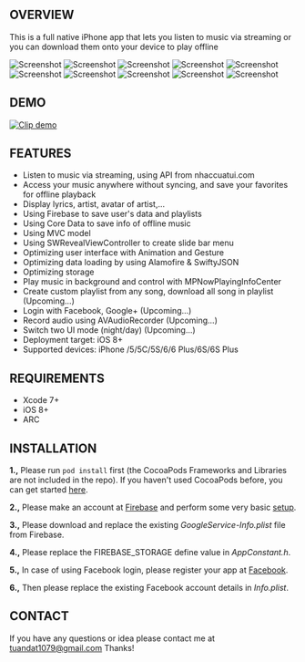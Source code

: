 ## OVERVIEW
This is a full native iPhone app that lets you listen to music via streaming or you can download them onto your device to play offline

![Screenshot](http://i.imgur.com/Iei3DLP.png)
![Screenshot](http://i.imgur.com/OxJs5V6.png)
![Screenshot](http://i.imgur.com/7wB0LCH.png)
![Screenshot](http://i.imgur.com/Ud5dqZz.png)
![Screenshot](http://i.imgur.com/9vlkGnP.png)
![Screenshot](http://i.imgur.com/mDt1dSg.png)
![Screenshot](http://i.imgur.com/4HEapth.png)
![Screenshot](http://i.imgur.com/k9OuUca.png)
![Screenshot](http://i.imgur.com/eC2fvFG.png)
![Screenshot](http://i.imgur.com/htubXlx.png)

## DEMO
[![Clip demo](https://img.youtube.com/vi/UvAdcpPhUTE/0.jpg)](https://www.youtube.com/watch?v=UvAdcpPhUTE)

## FEATURES

- Listen to music via streaming, using API from nhaccuatui.com
- Access your music anywhere without syncing, and save your favorites for offline playback
- Display lyrics, artist, avatar of artist,...
- Using Firebase to save user's data and playlists
- Using Core Data to save info of offline music
- Using MVC model
- Using SWRevealViewController to create slide bar menu
- Optimizing user interface with Animation and Gesture
- Optimizing data loading by using Alamofire & SwiftyJSON
- Optimizing storage
- Play music in background and control with MPNowPlayingInfoCenter
- Create custom playlist from any song, download all song in playlist (Upcoming...)
- Login with Facebook, Google+ (Upcoming...)
- Record audio using AVAudioRecorder (Upcoming...)
- Switch two UI mode (night/day) (Upcoming...)
- Deployment target: iOS 8+
- Supported devices: iPhone /5/5C/5S/6/6 Plus/6S/6S Plus

## REQUIREMENTS

- Xcode 7+
- iOS 8+
- ARC

## INSTALLATION

**1.,** Please run ```pod install``` first (the CocoaPods Frameworks and Libraries are not included in the repo). If you haven't used CocoaPods before, you can get started [here](https://guides.cocoapods.org/using/getting-started.html).

**2.,** Please make an account at [Firebase](https://firebase.google.com) and perform some very basic [setup](https://firebase.google.com/docs/ios/setup).

**3.,** Please download and replace the existing *GoogleService-Info.plist* file from Firebase.

**4.,** Please replace the FIREBASE_STORAGE define value in *AppConstant.h*.

**5.,** In case of using Facebook login, please register your app at [Facebook](https://developers.facebook.com/apps).

**6.,** Then please replace the existing Facebook account details in *Info.plist*.

## CONTACT

If you have any questions or idea please contact me at tuandat1079@gmail.com
Thanks!

